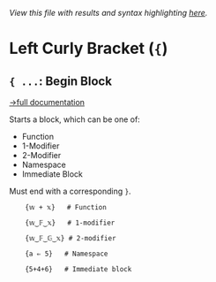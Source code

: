 *View this file with results and syntax highlighting [here](https://mlochbaum.github.io/BQN/help/beginblock.html).*

# Left Curly Bracket (`{`)

## `{ ...`: Begin Block
[→full documentation](../doc/syntax.md#blocks)

Starts a block, which can be one of:

- Function
- 1-Modifier
- 2-Modifier
- Namespace
- Immediate Block

Must end with a corresponding `}`.

        {𝕨 + 𝕩}   # Function

        {𝕨‿𝔽‿𝕩}   # 1-modifier

        {𝕨‿𝔽‿𝔾‿𝕩} # 2-modifier

        {a ⇐ 5}   # Namespace

        {5+4+6}   # Immediate block
